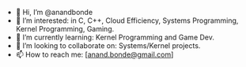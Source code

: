 - 👋 Hi, I’m @anandbonde
- 👀 I’m interested: in C, C++, Cloud Efficiency, Systems Programming, Kernel Programming, Gaming.
- 🌱 I’m currently learning: Kernel Programming and Game Dev.
- 💞️ I’m looking to collaborate on: Systems/Kernel projects.
- 📫 How to reach me: [anand.bonde@gmail.com]

<!---
anandbonde/anandbonde is a ✨ special ✨ repository because its `README.md` (this file) appears on your GitHub profile.
You can click the Preview link to take a look at your changes.
--->
